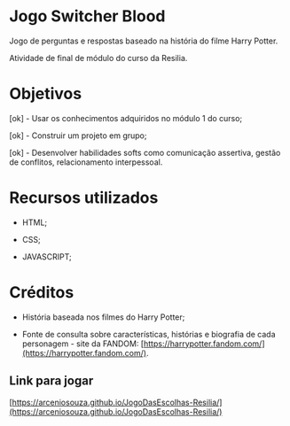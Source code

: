# Jogo Switcher Blood
Jogo de perguntas e respostas baseado na história do filme Harry Potter.

Atividade de final de módulo do curso da Resilia.

# Objetivos
[ok] - Usar os conhecimentos adquiridos no módulo 1 do curso;

[ok] - Construir um projeto em grupo;

[ok] - Desenvolver habilidades softs como comunicação assertiva, gestão de conflitos, relacionamento interpessoal.

# Recursos utilizados
- HTML;

- CSS;

- JAVASCRIPT;

# Créditos
 - História baseada nos filmes do Harry Potter;

 - Fonte de consulta sobre características, histórias e biografia de cada personagem - site da FANDOM: [https://harrypotter.fandom.com/](https://harrypotter.fandom.com/).

## Link para jogar

[https://arceniosouza.github.io/JogoDasEscolhas-Resilia/](https://arceniosouza.github.io/JogoDasEscolhas-Resilia/)
